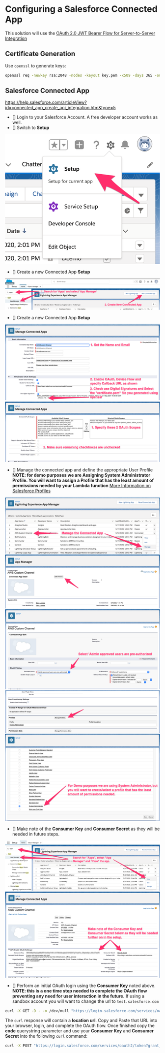# Configuring a Salesforce Connected App

This solution will use the [OAuth 2.0 JWT Bearer Flow for Server-to-Server Integration](https://help.salesforce.com/articleView?id=remoteaccess_oauth_jwt_flow.htm&type=5) 

## Certificate Generation

Use `openssl` to generate keys:
```bash
openssl req -newkey rsa:2048 -nodes -keyout key.pem -x509 -days 365 -out certificate.pem
```

## Salesforce Connected App

https://help.salesforce.com/articleView?id=connected_app_create_api_integration.htm&type=5

- [] Login to your Salesforce Account.  A free developer account works as well.
- [] Switch to **Setup**

![SFDC Setup](images/setup_1.png)
- [] Create a new Connected App **Setup**

![SFDC Connected App](images/setup_2.png)
- [] Create a new Connected App **Setup**

![SFDC Connected App Setup 1](images/setup_3.png)
![SFDC Connected App Setup 2](images/setup_4.png)

- [] Manage the connected app and define the appropriate User Profile **NOTE: for demo purposes we are Assigning System Administrator Profile.  You will want to assign a Profile that has the least amount of permissions needed by your Lambda function**  [More Information on Salesforce Profiles](https://help.salesforce.com/articleView?id=admin_userprofiles.htm&type=5)

![SFDC Profile Setup 1](images/setup_6.png)
![SFDC Profile Setup 2](images/setup_7.png)
![SFDC Profile Setup 3](images/setup_8.png)
![SFDC Profile Setup 4](images/setup_9.png)
![SFDC Profile Setup 5](images/setup_10.png)

- [] Make note of the **Consumer Key** and **Consumer Secret** as they will be needed in future steps.

![SFDC Consumer Key 1](images/setup_11.png)
![SFDC Consumer Key 2](images/setup_12.png)

- [] Perform an initial OAuth login using the **Consumer Key** noted above.  **NOTE: this is a one time step needed to complete the OAuth flow preventing any need for user interaction in the future.**  If using a sandbox account you will want to change the url to `test.salesforce.com`

```bash
curl -X GET -D - -o /dev/null "https://login.salesforce.com/services/oauth2/authorize?response_type=code&redirect_uri=https://login.salesforce.com/services/oauth2/success&client_id=<CONSUMER_KEY>"
```

The `curl` response will contain a **location url**.  Copy and Paste that URL into your browser, login, and complete the OAuth flow.  Once finished copy the **code** querystring parameter and use your **Consumer Key** and **Consumer Secret** into the following `curl` command:

```bash
curl -X POST "https://login.salesforce.com/services/oauth2/token?grant_type=authorization_code&redirect_uri=https://login.salesforce.com/services/oauth2/success&client_secret=<CONSUMER_SECRET>&client_id=<CONSUMER_KEY>&code=<CODE>"
```
